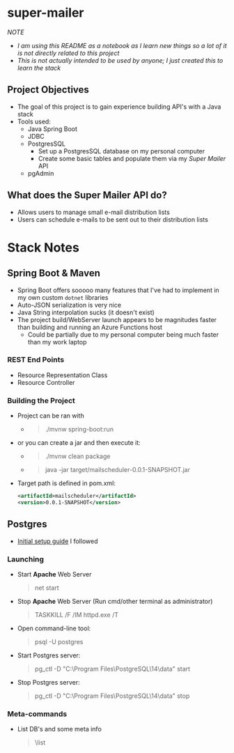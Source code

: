 # super-mailer
*NOTE*
- *I am using this README as a notebook as I learn new things so a lot of it is not directly related to this project*
- *This is not actually intended to be used by anyone; I just created this to learn the stack*

## Project Objectives
- The goal of this project is to gain experience building API's with a Java stack
- Tools used:
    - Java Spring Boot
    - JDBC
    - PostgresSQL
        - Set up a PostgresSQL database on my personal computer
        - Create some basic tables and populate them via my *Super Mailer* API
    - pgAdmin
    

## What does the Super Mailer API do?
- Allows users to manage small e-mail distribution lists
- Users can schedule e-mails to be sent out to their distribution lists

# Stack Notes
## Spring Boot & Maven
- Spring Boot offers sooooo many features that I've had to implement in my own custom `dotnet` libraries
- Auto-JSON serialization is very nice
- Java String interpolation sucks (it doesn't exist)
- The project build/WebServer launch appears to be magnitudes faster than building and running an Azure Functions host 
    - Could be partially due to my personal computer being much faster than my work laptop

### REST End Points
- Resource Representation Class
- Resource Controller

### Building the Project
- Project can be ran with
    - > ./mvnw spring-boot:run
- or you can create a jar and then execute it:
    - > ./mvnw clean package
    - > java -jar target/mailscheduler-0.0.1-SNAPSHOT.jar

- Target path is defined in pom.xml: 
    ```xml
    <artifactId>mailscheduler</artifactId>
    <version>0.0.1-SNAPSHOT</version>
    ```

## Postgres
- [Initial setup guide](https://www.microfocus.com/documentation/idol/IDOL_12_0/MediaServer/Guides/html/English/Content/Getting_Started/Configure/_TRN_Set_up_PostgreSQL.htm) I followed

### Launching
- Start **Apache** Web Server
    > net start
    
- Stop **Apache** Web Server (Run cmd/other terminal as administrator)
    > TASKKILL /F /IM httpd.exe /T
    
- Open command-line tool:
    > psql -U postgres

- Start Postgres server:
    > pg_ctl -D "C:\Program Files\PostgreSQL\14\data" start

- Stop Postgres server:
    > pg_ctl -D "C:\Program Files\PostgreSQL\14\data" stop

### Meta-commands
- List DB's and some meta info
    > \list